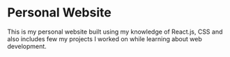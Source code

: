 # Personal Website

This is my personal website built using my knowledge of React.js, CSS and also includes few my projects I worked on while learning about web development.

